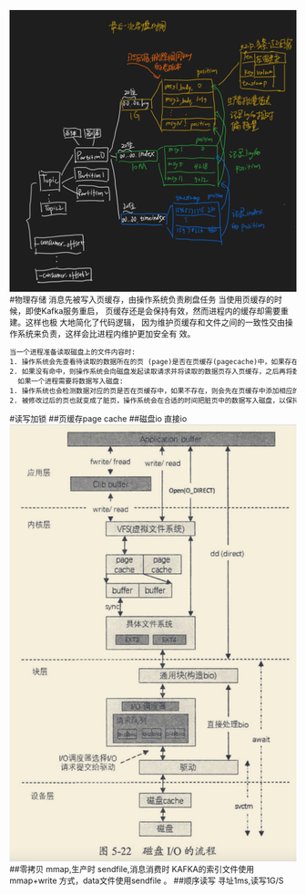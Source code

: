 ![](.z_06_分布式_消息队列_kafka_05_物理存储_images/dd53c483.png)
#物理存储
消息先被写入⻚缓存，由操作系统负责刷盘任务
当使用⻚缓存的时候，即使Kafka服务重启， ⻚缓存还是会保持有效，然而进程内的缓存却需要重建。这样也极 大地简化了代码逻辑，
因为维护⻚缓存和文件之间的一致性交由操作系统来负责，这样会比进程内维护更加安全有 效。
```asp
当一个进程准备读取磁盘上的文件内容时:
1. 操作系统会先查看待读取的数据所在的⻚ (page)是否在⻚缓存(pagecache)中，如果存在(命中)则直接返回数 据，从而避免了对物理磁盘的 I/O 操作;
2. 如果没有命中，则操作系统会向磁盘发起读取请求并将读取的数据⻚存入⻚缓存，之后再将数据返回给进 程。
  如果一个进程需要将数据写入磁盘:
1. 操作系统也会检测数据对应的⻚是否在⻚缓存中，如果不存在，则会先在⻚缓存中添加相应的⻚，最后将数 据写入对应的⻚。
2. 被修改过后的⻚也就变成了脏⻚，操作系统会在合适的时间把脏⻚中的数据写入磁盘，以保持数据的一致 性。

```
#读写加锁
##页缓存page cache
##磁盘io
直接io
![](.z_06_分布式_消息队列_kafka_05_物理存储_零拷贝_images/7e3644a7.png)
##零拷贝
mmap,生产时
sendfile,消息消费时
KAFKA的索引文件使用mmap+write 方式，data文件使用sendfile 。
##顺序读写
寻址1ms,读写1G/S
